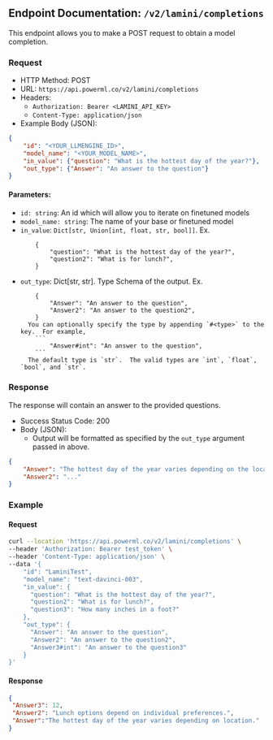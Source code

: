 ## Endpoint Documentation: `/v2/lamini/completions`

This endpoint allows you to make a POST request to obtain a model completion.

### Request

- HTTP Method: POST
- URL: `https://api.powerml.co/v2/lamini/completions`
- Headers:
  - `Authorization: Bearer <LAMINI_API_KEY>`
  - `Content-Type: application/json`
- Example Body (JSON):


```json
{
    "id": "<YOUR_LLMENGINE_ID>",
    "model_name": "<YOUR_MODEL_NAME>",
    "in_value": {"question": "What is the hottest day of the year?"},
    "out_type": {"Answer": "An answer to the question"}
}
```

#### Parameters:

-   `id: string`: An id which will allow you to iterate on finetuned models
-   `model_name: string`: The name of your base or finetuned model
-   `in_value`: `Dict[str, Union[int, float, str, bool]]`. Ex.
    ```
        {
            "question": "What is the hottest day of the year?",
            "question2": "What is for lunch?",
        }
    ```
-   `out_type`: Dict[str, str]. Type Schema of the output. Ex.
    ```
        {
            "Answer": "An answer to the question",
            "Answer2": "An answer to the question2",
        }
      You can optionally specify the type by appending `#<type>` to the key.  For example,
        ```
            "Answer#int": "An answer to the question",
        ```
      The default type is `str`.  The valid types are `int`, `float`, `bool`, and `str`.
    ```

### Response

The response will contain an answer to the provided questions.

- Success Status Code: 200
- Body (JSON):
  - Output will be formatted as specified by the `out_type` argument passed in above. 
```json
{
    "Answer": "The hottest day of the year varies depending on the location, but generally, it occurs during the summer months when the sun is closest to the Earth. In many regions, July or August tend to be the hottest months.",
    "Answer2": "..."
}
```


### Example

#### Request

```bash
curl --location 'https://api.powerml.co/v2/lamini/completions' \
--header 'Authorization: Bearer test_token' \
--header 'Content-Type: application/json' \
--data '{                                                                                                        
    "id": "LaminiTest",                                                                                          
    "model_name": "text-davinci-003",                                                                            
    "in_value": {                                                                                                
      "question": "What is the hottest day of the year?",                                                        
      "question2": "What is for lunch?",                                                                         
      "question3": "How many inches in a foot?"
    },                                                                                                           
    "out_type": {                                                                                                
      "Answer": "An answer to the question",                                                                     
      "Answer2": "An answer to the question2",                                                                   
      "Answer3#int": "An answer to the question3"                                                               
    }                                                                                                            
}'
```

#### Response

```json
{
 "Answer3": 12,
 "Answer2": "Lunch options depend on individual preferences.",
 "Answer":"The hottest day of the year varies depending on location."
}
```

